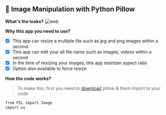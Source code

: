 ## :rocket: Image Manipulation with Python Pillow

**What's the looks?**
![web](https://user-images.githubusercontent.com/17263976/64958697-8b562380-d8b1-11e9-8bcf-981bb6a07790.jpg)

**Why this app you need to use?**

- [x] This app can resize a multiple file such as jpg and png images within a second.
- [x] This app can edit your all file name such as images, videos within a second
- [x] In the time of resizing your images, this app maintain aspect ratio
- [x] Option also available to force resize  

**How the code works?**

> To make this, first you need to [download](https://pillow.readthedocs.io/en/stable/installation.html#windows-installation) pillow & them import to your code 
```sh
from PIL import Image
import os
```
